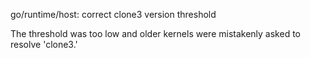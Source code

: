 go/runtime/host: correct clone3 version threshold

The threshold was too low and older kernels were mistakenly asked to resolve
'clone3.'
